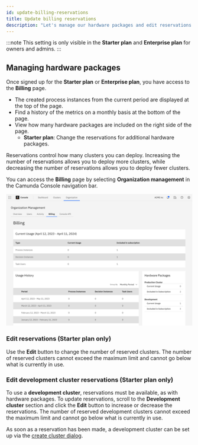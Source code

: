 ```yaml
---
id: update-billing-reservations
title: Update billing reservations
description: "Let's manage our hardware packages and edit reservations."
---
```


:::note
This setting is only visible in the **Starter plan** and **Enterprise plan** for owners and admins.
:::

## Managing hardware packages

Once signed up for the **Starter plan** or **Enterprise plan**, you have access to the **Billing** page.

- The created process instances from the current period are displayed at the top of the page.
- Find a history of the metrics on a monthly basis at the bottom of the page.
- View how many hardware packages are included on the right side of the page.
  - **Starter plan**: Change the reservations for additional hardware packages.

Reservations control how many clusters you can deploy. Increasing the number of reservations allows you to deploy more clusters, while decreasing the number of reservations allows you to deploy fewer clusters.

You can access the **Billing** page by selecting **Organization management** in the Camunda Console navigation bar.

![billing-overview](./img/billing-overview.png)

### Edit reservations (Starter plan only)

Use the **Edit** button to change the number of reserved clusters. The number of reserved clusters cannot exceed the maximum limit and cannot go below what is currently in use.

### Edit development cluster reservations (Starter plan only)

To use a **development cluster**, reservations must be available, as with hardware packages. To update reservations, scroll to the **Development cluster** section and click the **Edit** button to increase or decrease the reservations. The number of reserved development clusters cannot exceed the maximum limit and cannot go below what is currently in use.

As soon as a reservation has been made, a development cluster can be set up via the [create cluster dialog](../manage-clusters/create-cluster-include.md).
